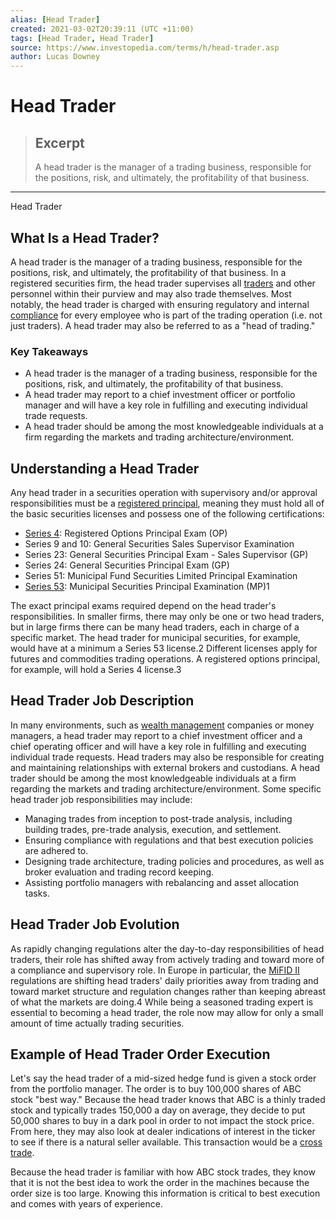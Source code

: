 ```yaml
---
alias: [Head Trader]
created: 2021-03-02T20:39:11 (UTC +11:00)
tags: [Head Trader, Head Trader]
source: https://www.investopedia.com/terms/h/head-trader.asp
author: Lucas Downey
---
```


# Head Trader

> ## Excerpt
> A head trader is the manager of a trading business, responsible for the positions, risk, and ultimately, the profitability of that business.

---

Head Trader
## What Is a Head Trader?

A head trader is the manager of a trading business, responsible for the positions, risk, and ultimately, the profitability of that business. In a registered securities firm, the head trader supervises all [traders](https://www.investopedia.com/terms/t/trader.asp) and other personnel within their purview and may also trade themselves. Most notably, the head trader is charged with ensuring regulatory and internal [compliance](https://www.investopedia.com/terms/c/compliancedepartment.asp) for every employee who is part of the trading operation (i.e. not just traders). A head trader may also be referred to as a "head of trading."

### Key Takeaways

-   A head trader is the manager of a trading business, responsible for the positions, risk, and ultimately, the profitability of that business.
-   A head trader may report to a chief investment officer or portfolio manager and will have a key role in fulfilling and executing individual trade requests.
-   A head trader should be among the most knowledgeable individuals at a firm regarding the markets and trading architecture/environment.

## Understanding a Head Trader

Any head trader in a securities operation with supervisory and/or approval responsibilities must be a [registered principal](https://www.investopedia.com/terms/r/registered-principal.asp), meaning they must hold all of the basic securities licenses and possess one of the following certifications:

-   [Series 4](https://www.investopedia.com/terms/s/series4.asp): Registered Options Principal Exam (OP)
-   Series 9 and 10: General Securities Sales Supervisor Examination
-   Series 23: General Securities Principal Exam - Sales Supervisor (GP)
-   Series 24: General Securities Principal Exam (GP)
-   Series 51: Municipal Fund Securities Limited Principal Examination
-   [Series 53](https://www.investopedia.com/terms/s/series-53.asp): Municipal Securities Principal Examination (MP)1

The exact principal exams required depend on the head trader's responsibilities. In smaller firms, there may only be one or two head traders, but in large firms there can be many head traders, each in charge of a specific market. The head trader for municipal securities, for example, would have at a minimum a Series 53 license.2 Different licenses apply for futures and commodities trading operations. A registered options principal, for example, will hold a Series 4 license.3

## Head Trader Job Description

In many environments, such as [wealth management](https://www.investopedia.com/terms/w/wealthmanagement.asp) companies or money managers, a head trader may report to a chief investment officer and a chief operating officer and will have a key role in fulfilling and executing individual trade requests. Head traders may also be responsible for creating and maintaining relationships with external brokers and custodians. A head trader should be among the most knowledgeable individuals at a firm regarding the markets and trading architecture/environment. Some specific head trader job responsibilities may include:

-   Managing trades from inception to post-trade analysis, including building trades, pre-trade analysis, execution, and settlement.
-   Ensuring compliance with regulations and that best execution policies are adhered to.
-   Designing trade architecture, trading policies and procedures, as well as broker evaluation and trading record keeping.
-   Assisting portfolio managers with rebalancing and asset allocation tasks.

## Head Trader Job Evolution

As rapidly changing regulations alter the day-to-day responsibilities of head traders, their role has shifted away from actively trading and toward more of a compliance and supervisory role. In Europe in particular, the [MiFID II](https://www.investopedia.com/terms/m/mifid-ii.asp) regulations are shifting head traders' daily priorities away from trading and toward market structure and regulation changes rather than keeping abreast of what the markets are doing.4 While being a seasoned trading expert is essential to becoming a head trader, the role now may allow for only a small amount of time actually trading securities.

## Example of Head Trader Order Execution

Let's say the head trader of a mid-sized hedge fund is given a stock order from the portfolio manager. The order is to buy 100,000 shares of ABC stock "best way." Because the head trader knows that ABC is a thinly traded stock and typically trades 150,000 a day on average, they decide to put 50,000 shares to buy in a dark pool in order to not impact the stock price. From here, they may also look at dealer indications of interest in the ticker to see if there is a natural seller available. This transaction would be a [cross trade](https://www.investopedia.com/terms/c/crosstrade.asp).

Because the head trader is familiar with how ABC stock trades, they know that it is not the best idea to work the order in the machines because the order size is too large. Knowing this information is critical to best execution and comes with years of experience.
